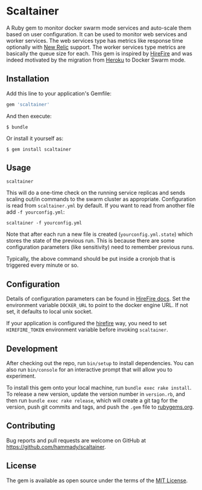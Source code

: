 # Scaltainer

A Ruby gem to monitor docker swarm mode services and auto-scale them based on user configuration.
It can be used to monitor web services and worker services. The web services type has metrics like response time
optionally with [New Relic](https://newrelic.com/) support. The worker services type metrics are basically the queue size for each.
This gem is inspired by [HireFire](https://manager.hirefire.io/) and was indeed motivated by the migration
from [Heroku](https://www.heroku.com/) to Docker Swarm mode.

## Installation

Add this line to your application's Gemfile:

```ruby
gem 'scaltainer'
```

And then execute:

    $ bundle

Or install it yourself as:

    $ gem install scaltainer

## Usage

    scaltainer

This will do a one-time check on the running service replicas and sends scaling out/in commands to the swarm cluster as appropriate.
Configuration is read from `scaltainer.yml` by default. If you want to read from another file add `-f yourconfig.yml`:

    scaltainer -f yourconfig.yml

Note that after each run a new file is created (`yourconfig.yml.state`) which stores the state of the previous run.
This is because there are some configuration parameters (like sensitivity) need to
remember previous runs.

Typically, the above command should be put inside a cronjob that is triggered every minute or so.

## Configuration

Details of configuration parameters can be found in [HireFire docs](https://help.hirefire.io/guides).
Set the environment variable `DOCKER_URL` to point to the docker engine URL.
If not set, it defaults to local unix socket.

If your application is configured the
[hirefire](https://help.hirefire.io/guides/hirefire/job-queue-any-programming-language) way, you need to
set `HIREFIRE_TOKEN` environment variable before invoking
`scaltainer`.

## Development

After checking out the repo, run `bin/setup` to install dependencies. You can also run `bin/console` for an interactive prompt that will allow you to experiment.

To install this gem onto your local machine, run `bundle exec rake install`. To release a new version, update the version number in `version.rb`, and then run `bundle exec rake release`, which will create a git tag for the version, push git commits and tags, and push the `.gem` file to [rubygems.org](https://rubygems.org).

## Contributing

Bug reports and pull requests are welcome on GitHub at https://github.com/hammady/scaltainer.

## License

The gem is available as open source under the terms of the [MIT License](http://opensource.org/licenses/MIT).
